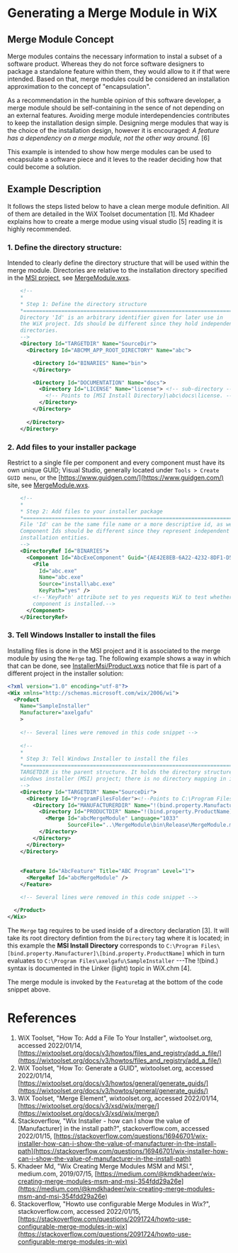 ﻿# Generating a Merge Module in WiX

## Merge Module Concept
Merge modules contains the necessary information to instal a subset of a software product. Whereas they do not force software designers to 
package a standalone feature within them, they would allow to it if that were intended. Based on that, merge modules could be considered an 
installation approximation to the concept of "encapsulation". 

As a recommendation in the humble opinion of this software developer, a merge module should be self-containing in the sence of not depending
on an external features. Avoiding merge module interdependencies contributes to keep the installation design simple. Designing merge modules
that way is the choice of the installation design, however it is encouraged: *A feature has a dependency on a merge module, not the other way
around.* [6]

This example is intended to show how merge modules can be used to encapsulate a software piece and it leves to the reader deciding how that 
could become a solution.


## Example Description
It follows the steps listed below to have a clean merge module definition. All of them are detailed in the WiX Toolset documentation [1].
Md Khadeer explains how to create a merge modue using visual studio [5] reading it is highly recommended.

### 1. Define the directory structure: 
Intended to clearly define the directory structure that will be used within the merge module. Directories are relative to the installation 
directory specified in the [MSI project](InstallerMsi), see [MergeModule.wxs](MergeModule.wxs).
```xml
    <!--
    *
    * Step 1: Define the directory structure
    *==========================================================================
    Directory 'Id' is an arbitrary identifier given for later use in
    the WiX project. Ids should be different since they hold independent 
    directories.
    -->
    <Directory Id="TARGETDIR" Name="SourceDir">
      <Directory Id="ABCMM_APP_ROOT_DIRECTORY" Name="abc">

        <Directory Id="BINARIES" Name="bin">
        </Directory>

        <Directory Id="DOCUMENTATION" Name="docs">
          <Directory Id="LICENSE" Name="license"> <!-- sub-directory -->
            <!-- Points to [MSI Install Directory]\abc\docs\license. -->
          </Directory>
        </Directory>
        
      </Directory>
    </Directory>
```

### 2. Add files to your installer package
Restrict to a single file per component and every component must have its own unique GUID; Visual Studio, generally located under 
`Tools > Create GUID menu`, or the [https://www.guidgen.com/](https://www.guidgen.com/) site, see [MergeModule.wxs](MergeModule.wxs).
```xml
    <!--
    *
    * Step 2: Add files to your installer package
    *==========================================================================
    File 'Id' can be the same file name or a more descriptive id, as well.
    Component Ids should be different since they represent independent 
    installation entities.
    -->
    <DirectoryRef Id="BINARIES">
      <Component Id="AbcExeComponent" Guid="{AE42E8EB-6A22-4232-8DF1-D508BE20338A}">
        <File 
          Id="abc.exe" 
          Name="abc.exe" 
          Source="install\abc.exe" 
          KeyPath="yes" />
        <!--'KeyPath' attribute set to yes requests WiX to test whether 
        component is installed.-->
      </Component>
    </DirectoryRef>
```

### 3. Tell Windows Installer to install the files
Installing files is done in the MSI project and it is associated to the merge module by using the `Merge` tag. The following example
shows a way in which that can be done, see [InstallerMsi/Product.wxs](https://github.com/axelgafu/WinInstallX/blob/master/InstallerMsi/Product.wxs) notice that file is part of a different project in the installer solution:
```xml
<?xml version="1.0" encoding="utf-8"?>
<Wix xmlns="http://schemas.microsoft.com/wix/2006/wi">
  <Product 
    Name="SampleInstaller" 
    Manufacturer="axelgafu" 
    >
    
    <!-- Several lines were removed in this code snippet -->
    
    <!--
    *
    * Step 3: Tell Windows Installer to install the files
    *==========================================================================
    TARGETDIR is the parent structure. It holds the directory structure of the
    windows installer (MSI) project; there is no directory mapping in it yet.
    -->
    <Directory Id="TARGETDIR" Name="SourceDir">
      <Directory Id="ProgramFilesFolder"><!--Points to C:\Program Files-->
        <Directory Id="MANUFACTURERDIR" Name="!(bind.property.Manufacturer)">
          <Directory Id="PRODUCTDIR" Name="!(bind.property.ProductName)">
            <Merge Id="abcMergeModule" Language="1033" 
                   SourceFile="..\MergeModule\bin\Release\MergeModule.msm" DiskId="1" />
          </Directory>
        </Directory>
      </Directory>
    </Directory>
    
    
    <Feature Id="AbcFeature" Title="ABC Program" Level="1">      
      <MergeRef Id="abcMergeModule" />
    </Feature>

    <!-- Several lines were removed in this code snippet -->

  </Product>
</Wix>
```
The `Merge` tag requires to be used inside of a directory declaration [3]. It will take its root directory defintion from the `Directory`
tag where it is located; in this example the **MSI Install Directory** corresponds to `C:\Program Files\[bind.property.Manufacturer]\[bind.property.ProductName]`
which in turn evaluates to `C:\Program Files\axelgafu\SampleInstaller` ---The !(bind.) syntax is documented in the Linker (light) topic in WiX.chm [4].

The merge module is invoked by the `Feature`tag at the bottom of the code snippet above. 


# References
1. WiX Toolset, "How To: Add a File To Your Installer", wixtoolset.org, accessed 2022/01/14, [https://wixtoolset.org/docs/v3/howtos/files_and_registry/add_a_file/](https://wixtoolset.org/docs/v3/howtos/files_and_registry/add_a_file/)
2. WiX Toolset, "How To: Generate a GUID", wixtoolset.org, accessed 2022/01/14, [https://wixtoolset.org/docs/v3/howtos/general/generate_guids/](https://wixtoolset.org/docs/v3/howtos/general/generate_guids/)
3. WiX Toolset, "Merge Element", wixtoolset.org, accessed 2022/01/14, [https://wixtoolset.org/docs/v3/xsd/wix/merge/](https://wixtoolset.org/docs/v3/xsd/wix/merge/)
4. Stackoverflow, "Wix Installer - how can I show the value of [Manufacturer] in the install path?", stackoverflow.com, accessed 2022/01/15, [https://stackoverflow.com/questions/16946701/wix-installer-how-can-i-show-the-value-of-manufacturer-in-the-install-path](https://stackoverflow.com/questions/16946701/wix-installer-how-can-i-show-the-value-of-manufacturer-in-the-install-path)
5. Khadeer Md, "Wix Creating Merge Modules MSM and MSI.", medium.com, 2019/07/15,  [https://medium.com/@kmdkhadeer/wix-creating-merge-modules-msm-and-msi-354fdd29a26e](https://medium.com/@kmdkhadeer/wix-creating-merge-modules-msm-and-msi-354fdd29a26e)
6. Stackoverflow, "Howto use configurable Merge Modules in Wix?", stackoverflow.com, accessed 2022/01/15, [https://stackoverflow.com/questions/2091724/howto-use-configurable-merge-modules-in-wix](https://stackoverflow.com/questions/2091724/howto-use-configurable-merge-modules-in-wix)

